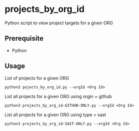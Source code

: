 # projects_by_org_id

Python script to view project targets for a given ORG

## Prerequisite

- Python

## Usage

List of projects for a given ORG

```
python3 pojects_by_org_id.py --orgId <Org Id>
```

List all projects for a given ORG using orgin = github

```
python3 projects_by_org_id-GITHUB-ONLY.py --orgId <Org Id>
```

List all projects for a given ORG using type = sast

```
python3 projects_by_org_id-SAST-ONLY.py --orgId <Org Id>
```


